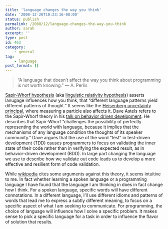 ```yaml
---
title: 'language changes the way you think'
date: '2008-12-20T10:23:16-08:00'
status: publish
permalink: /2008/12/language-changes-the-way-you-think
author: sarah
excerpt: ''
type: post
id: 463
category:
    - general
tag:
    - language
post_format: []
---
```

> “A language that doesn’t affect the way you think about programming is not worth knowing.” — A. Perlis

[Sapir-Whorf hypothesis](http://en.wikipedia.org/wiki/Sapir-Whorf_hypothesis) (aka [linguistic relativity hypothesis](http://en.wikipedia.org/wiki/Linguistic_relativity_hypothesis)) asserts lanugage influences how you think, that “different language patterns yield different patterns of thought.” It seems like the [Heisenberg uncertainty principal](http://en.wikipedia.org/wiki/Heisenberg_uncertainty_principal), where measuring a particle also affects it. Dave Astels refers to the Sapir-Whorf theory in his [talk on behavior driven development](http://en.wikipedia.org/wiki/Sapir-Whorf_hypothesis). He describes that Sapir-Whorf “challenges the possibility of perfectly representing the world with language, because it implies that the mechanisms of any language condition the thoughts of its speaker community.” Dave argues that the use of the word “test” in test-driven development (TDD) causes programmers to focus on validating the inner state of their code rather than in verifying the expected result, as in behavior-driven development (BDD). In large part changing the language we use to describe how we validate out code leads us to develop a more effective and resilient form of code validation.

While [wikipedia](http://en.wikipedia.org/wiki/Sapir-Whorf_hypothesis) cites some arguments against this theory, it seems intuitive to me. In fact whether learning a spoken language or a programming language I have found that the language I am thinking in does in fact change how I think. For a spoken language, specific words will have different connotations. In a different language, I’ll use different idioms and patterns of words that lead me to express a subtly different meaning, to focus on a specific aspect of what I am seeking to communicate. For programming, the choice of language will influence how I solve a specific problem. It makes sense to pick a specific language for a task in order to influence the flavor of solution that results.